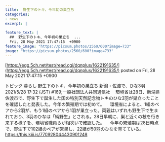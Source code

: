 ```yaml
---
title:  野生下のトキ、今年初の巣立ち  
categories:
- news
excerpt: |
  
feature_text: |
  ##  野生下のトキ、今年初の巣立ち  ...
  Fri, 28 May 2021 17:47:15  +0900
feature_image: "https://picsum.photos/2560/600?image=733"
image: "https://picsum.photos/2560/600?image=733"
---
```


[https://egg.5ch.net/test/read.cgi/dqnplus/1622191635/](https://egg.5ch.net/test/read.cgi/dqnplus/1622191635/)
posted on Fri, 28 May 2021 17:47:15  +0900

<!--more-->

トピック 暮らし 野生下のトキ、今年初の巣立ち 新潟・佐渡で、ひな3羽 2021/5/28 17:32 (JST) #169;一般社団法人共同通信社 　環境省は28日、新潟県佐渡市で、野生下で誕生した国の特別天然記念物トキのひな3羽が巣立ったことを確認したと発表した。今年の繁殖期では初めて。 　環境省によると、1組のペアから2羽が、もう1組のペアから1羽が巣立った。両親はいずれも野生下で生まれており、3羽のひなは「純野生」とされる。28日早朝に、巣と近くの枝を行き来する様子を、環境省職員らが相次いで確認した。 　今年の繁殖期は28日時点で、野生下で102組のペアが営巣し、22組が50羽のひなを育てている。 https://this.kiji.is/770928044430901248
